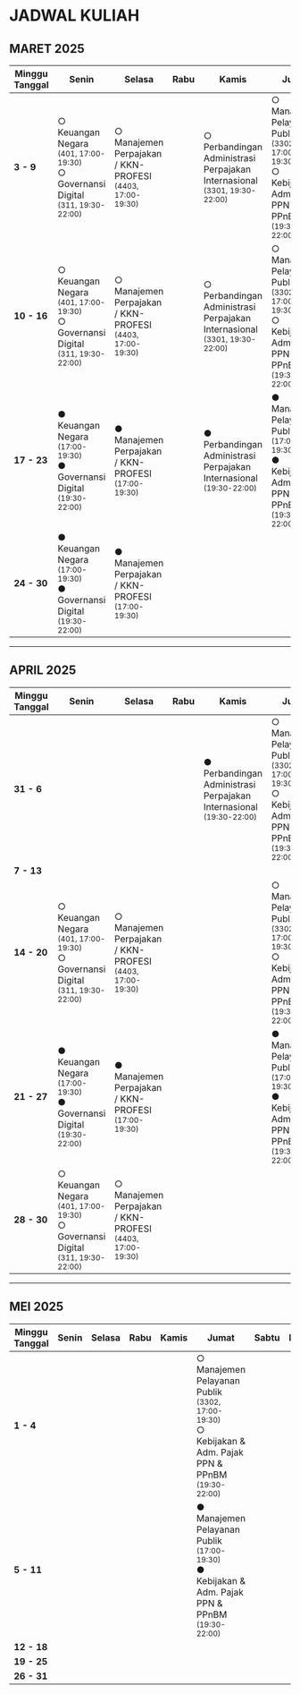 # JADWAL KULIAH

## **MARET 2025**

| Minggu Tanggal | Senin                                                                                                          | Selasa                                                        | Rabu | Kamis                                                                                 | Jumat                                                                                                   | Sabtu | Minggu |
|----------------|----------------------------------------------------------------------------------------------------------------|---------------------------------------------------------------|------|---------------------------------------------------------------------------------------|---------------------------------------------------------------------------------------------------------|-------|--------|
| **3 - 9**      | ○ Keuangan Negara <sub>(401, 17:00-19:30)</sub><br>○ Governansi Digital <sub>(311, 19:30-22:00)</sub>         | ○ Manajemen Perpajakan / KKN-PROFESI <sub>(4403, 17:00-19:30)</sub> |      | ○ Perbandingan Administrasi Perpajakan Internasional <sub>(3301, 19:30-22:00)</sub>   | ○ Manajemen Pelayanan Publik <sub>(3302, 17:00-19:30)</sub><br>○ Kebijakan & Adm. Pajak PPN & PPnBM <sub>(19:30-22:00)</sub> |       |        |
| **10 - 16**    | ○ Keuangan Negara <sub>(401, 17:00-19:30)</sub><br>○ Governansi Digital <sub>(311, 19:30-22:00)</sub>         | ○ Manajemen Perpajakan / KKN-PROFESI <sub>(4403, 17:00-19:30)</sub> |      | ○ Perbandingan Administrasi Perpajakan Internasional <sub>(3301, 19:30-22:00)</sub>   | ○ Manajemen Pelayanan Publik <sub>(3302, 17:00-19:30)</sub><br>○ Kebijakan & Adm. Pajak PPN & PPnBM <sub>(19:30-22:00)</sub> |       |        |
| **17 - 23**    | ● Keuangan Negara <sub>(17:00-19:30)</sub><br>● Governansi Digital <sub>(19:30-22:00)</sub>                  | ● Manajemen Perpajakan / KKN-PROFESI <sub>(17:00-19:30)</sub>  |      | ● Perbandingan Administrasi Perpajakan Internasional <sub>(19:30-22:00)</sub>         | ● Manajemen Pelayanan Publik <sub>(17:00-19:30)</sub><br>● Kebijakan & Adm. Pajak PPN & PPnBM <sub>(19:30-22:00)</sub>       |       |        |
| **24 - 30**    | ● Keuangan Negara <sub>(17:00-19:30)</sub><br>● Governansi Digital <sub>(19:30-22:00)</sub>                  | ● Manajemen Perpajakan / KKN-PROFESI <sub>(17:00-19:30)</sub>  |      |                                                                                       |                                                                                                         |       |        |

---

## **APRIL 2025**

| Minggu Tanggal | Senin                                                                                                          | Selasa                                                        | Rabu | Kamis                                                               | Jumat                                                                                                   | Sabtu | Minggu |
|----------------|----------------------------------------------------------------------------------------------------------------|---------------------------------------------------------------|------|-------------------------------------------------------------------|---------------------------------------------------------------------------------------------------------|-------|--------|
| **31 - 6**     |                                                                                                                |                                                               |      | ● Perbandingan Administrasi Perpajakan Internasional <sub>(19:30-22:00)</sub> | ○ Manajemen Pelayanan Publik <sub>(3302, 17:00-19:30)</sub><br>○ Kebijakan & Adm. Pajak PPN & PPnBM <sub>(19:30-22:00)</sub> |       |        |
| **7 - 13**     |                                                                                                                |                                                               |      |                                                                   |                                                                                                         |       |        |
| **14 - 20**    | ○ Keuangan Negara <sub>(401, 17:00-19:30)</sub><br>○ Governansi Digital <sub>(311, 19:30-22:00)</sub>         | ○ Manajemen Perpajakan / KKN-PROFESI <sub>(4403, 17:00-19:30)</sub> |      |                                                                   | ○ Manajemen Pelayanan Publik <sub>(3302, 17:00-19:30)</sub><br>○ Kebijakan & Adm. Pajak PPN & PPnBM <sub>(19:30-22:00)</sub> |       |        |
| **21 - 27**    | ● Keuangan Negara <sub>(17:00-19:30)</sub><br>● Governansi Digital <sub>(19:30-22:00)</sub>                  | ● Manajemen Perpajakan / KKN-PROFESI <sub>(17:00-19:30)</sub>  |      |                                                                   | ● Manajemen Pelayanan Publik <sub>(17:00-19:30)</sub><br>● Kebijakan & Adm. Pajak PPN & PPnBM <sub>(19:30-22:00)</sub>       |       |        |
| **28 - 30**    | ○ Keuangan Negara <sub>(401, 17:00-19:30)</sub><br>○ Governansi Digital <sub>(311, 19:30-22:00)</sub>         | ○ Manajemen Perpajakan / KKN-PROFESI <sub>(4403, 17:00-19:30)</sub> |      |                                                                   |                                                                                                         |       |        |

---

## **MEI 2025**

| Minggu Tanggal | Senin | Selasa | Rabu | Kamis | Jumat                                                                                                   | Sabtu | Minggu |
|----------------|-------|--------|------|-------|---------------------------------------------------------------------------------------------------------|-------|--------|
| **1 - 4**      |       |        |      |       | ○ Manajemen Pelayanan Publik <sub>(3302, 17:00-19:30)</sub><br>○ Kebijakan & Adm. Pajak PPN & PPnBM <sub>(19:30-22:00)</sub> |       |        |
| **5 - 11**     |       |        |      |       | ● Manajemen Pelayanan Publik <sub>(17:00-19:30)</sub><br>● Kebijakan & Adm. Pajak PPN & PPnBM <sub>(19:30-22:00)</sub>       |       |        |
| **12 - 18**    |       |        |      |       |                                                                                                         |       |        |
| **19 - 25**    |       |        |      |       |                                                                                                         |       |        |
| **26 - 31**    |       |        |      |       |                                                                                                         |       |        |
